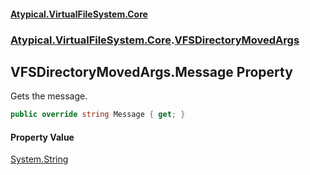#### [Atypical.VirtualFileSystem.Core](VirtualFileSystem.md 'VirtualFileSystem')
### [Atypical.VirtualFileSystem.Core](VirtualFileSystem.md#Atypical.VirtualFileSystem.Core 'Atypical.VirtualFileSystem.Core').[VFSDirectoryMovedArgs](VFSDirectoryMovedArgs.md 'Atypical.VirtualFileSystem.Core.VFSDirectoryMovedArgs')

## VFSDirectoryMovedArgs.Message Property

Gets the message.

```csharp
public override string Message { get; }
```

#### Property Value
[System.String](https://docs.microsoft.com/en-us/dotnet/api/System.String 'System.String')